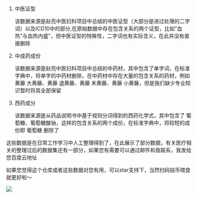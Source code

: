 1. 中医证型

    该数据来源是赵亮中医妇科项目中总结的中医证型（大部分是进过处理的二字词）以及ICD10中的部分,在原始数据中存在包含关系的两个证型，比如"血热"与血热内盛"，但中医证型的特殊性，二字词也有实际含义，在此并没有直接删除

2. 中成药成份

    该数据来源是赵亮中医妇科项目中总结的中药材，其中包含了单字词，在标准字典中，将单字的中药材删除，在中药材中存在大量的包含关系的药材，例如黄藤 大黄藤、黄藤 退黄藤、黄藤 禾黄藤、黄藤 小黄藤，但是我们缺少专业知识暂时将其全部保留

3. 西药成分

    该数据来源是从药品说明书中基于规则分词得到的西药化学式，其中包含了 葡萄糖、葡萄糖酸钠，这样的包含关系的两个成份，在标准字典中，将较短的成份即 葡萄糖 删除了

这些数据是在日常工作学习中人工整理得到了，在此展示了部分数据，有关医疗相关的整理过后的数据集还有一部分，如果您有需要可以通过邮件和我联系，我发给您百度云地址

如果您觉得这个仓库或者这些数据对您有用，可以star支持下，当然扫码投币喂食就更好啦～

![](https://note.youdao.com/yws/public/resource/f97529f58c24ed5763a838a3bf7976d1/xmlnote/0EDA679382EF48D4BCD54F351996D694/3883)